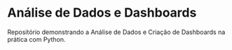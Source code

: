 # Análise de Dados e Dashboards
Repositório demonstrando a Análise de Dados  e Criação de Dashboards na prática com Python.
